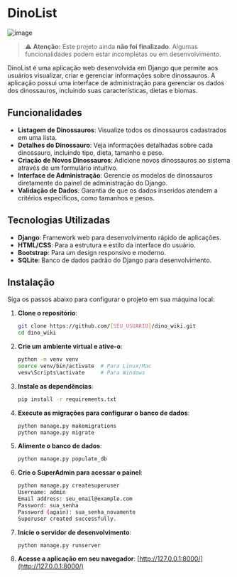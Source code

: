 # DinoList
![image](https://github.com/user-attachments/assets/1169976b-3fe6-407e-b1f3-e9efc306dd6f)

> ⚠️ **Atenção:** Este projeto ainda **não foi finalizado**. Algumas funcionalidades podem estar incompletas ou em desenvolvimento.


DinoList é uma aplicação web desenvolvida em Django que permite aos usuários visualizar, criar e gerenciar informações sobre dinossauros. A aplicação possui uma interface de administração para gerenciar os dados dos dinossauros, incluindo suas características, dietas e biomas.


## Funcionalidades

- **Listagem de Dinossauros**: Visualize todos os dinossauros cadastrados em uma lista.
- **Detalhes do Dinossauro**: Veja informações detalhadas sobre cada dinossauro, incluindo tipo, dieta, tamanho e peso.
- **Criação de Novos Dinossauros**: Adicione novos dinossauros ao sistema através de um formulário intuitivo.
- **Interface de Administração**: Gerencie os modelos de dinossauros diretamente do painel de administração do Django.
- **Validação de Dados**: Garantia de que os dados inseridos atendem a critérios específicos, como tamanhos e pesos.

## Tecnologias Utilizadas

- **Django**: Framework web para desenvolvimento rápido de aplicações.
- **HTML/CSS**: Para a estrutura e estilo da interface do usuário.
- **Bootstrap**: Para um design responsivo e moderno.
- **SQLite**: Banco de dados padrão do Django para desenvolvimento.

## Instalação

Siga os passos abaixo para configurar o projeto em sua máquina local:

1. **Clone o repositório**:
   ```bash
   git clone https://github.com/[SEU_USUARIO]/dino_wiki.git
   cd dino_wiki
   ```

2. **Crie um ambiente virtual e ative-o**:
   ```bash
   python -m venv venv
   source venv/bin/activate  # Para Linux/Mac
   venv\Scripts\activate     # Para Windows
   ```

3. **Instale as dependências**:
   ```bash
   pip install -r requirements.txt
   ```

4. **Execute as migrações para configurar o banco de dados**:
   ```bash
   python manage.py makemigrations
   python manage.py migrate
   ```

5. **Alimente o banco de dados**:
   ```bash
   python manage.py populate_db
   ```
6. **Crie o SuperAdmin para acessar o painel**:
   ```bash
   python manage.py createsuperuser
   Username: admin
   Email address: seu_email@example.com
   Password: sua_senha
   Password (again): sua_senha_novamente
   Superuser created successfully.
   ```
7. **Inicie o servidor de desenvolvimento**:
   ```bash
   python manage.py runserver
   ```

8. **Acesse a aplicação em seu navegador**: [http://127.0.0.1:8000/](http://127.0.0.1:8000/)

